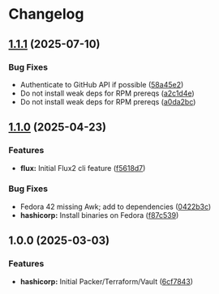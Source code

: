 # Changelog

## [1.1.1](https://github.com/memes/devcontainers-features/compare/hashicorp-v1.1.0...hashicorp-v1.1.1) (2025-07-10)


### Bug Fixes

* Authenticate to GitHub API if possible ([58a45e2](https://github.com/memes/devcontainers-features/commit/58a45e2200f2a4a646a21063e32d795ac2a644ed))
* Do not install weak deps for RPM prereqs ([a2c1d4e](https://github.com/memes/devcontainers-features/commit/a2c1d4ef089efc91bfac679c8dd8095548ea5c9f))
* Do not install weak deps for RPM prereqs ([a0da2bc](https://github.com/memes/devcontainers-features/commit/a0da2bc6b37690fa0392b79f32f4641b1cb9b82c))

## [1.1.0](https://github.com/memes/devcontainers-features/compare/hashicorp-v1.0.0...hashicorp-v1.1.0) (2025-04-23)


### Features

* **flux:** Initial Flux2 cli feature ([f5618d7](https://github.com/memes/devcontainers-features/commit/f5618d738e5d21d24d23bd33f1f5f547ed4811c4))


### Bug Fixes

* Fedora 42 missing Awk; add to dependencies ([0422b3c](https://github.com/memes/devcontainers-features/commit/0422b3c96c1235193be9571afb01395eba6f544c))
* **hashicorp:** Install binaries on Fedora ([f87c539](https://github.com/memes/devcontainers-features/commit/f87c53910b1c37c700203b76b8fa06ad7177781d))

## 1.0.0 (2025-03-03)


### Features

* **hashicorp:** Initial Packer/Terraform/Vault ([6cf7843](https://github.com/memes/devcontainers-features/commit/6cf7843cdf294410f8cd83e2902ff83329db6218))
